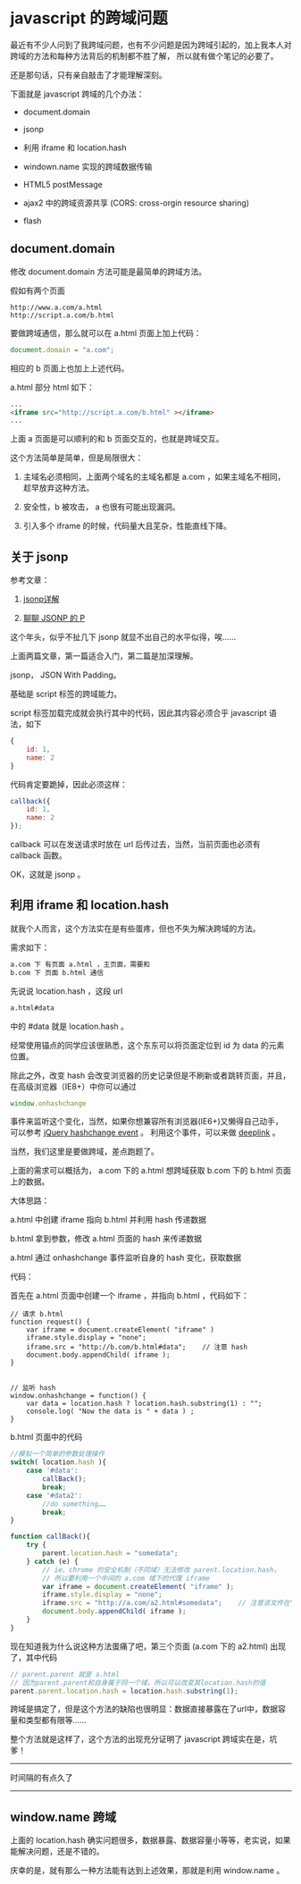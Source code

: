 # javascript 的跨域问题

最近有不少人问到了我跨域问题，也有不少问题是因为跨域引起的，加上我本人对跨域的方法和每种方法背后的机制都不胜了解，
所以就有做个笔记的必要了。

还是那句话，只有亲自敲击了才能理解深刻。

下面就是 javascript 跨域的几个办法：

* document.domain

* jsonp

* 利用 iframe 和 location.hash

* windown.name 实现的跨域数据传输

* HTML5 postMessage

* ajax2 中的跨域资源共享 (CORS: cross-orgin resource sharing)

* flash

## document.domain

修改 document.domain 方法可能是最简单的跨域方法。

假如有两个页面

    http://www.a.com/a.html
    http://script.a.com/b.html

要做跨域通信，那么就可以在 a.html 页面上加上代码：

```js
document.domain = "a.com";
```

相应的 b 页面上也加上上述代码。

a.html 部分 html 如下：

```html
...
<iframe src="http://script.a.com/b.html" ></iframe>
...
```

上面 a 页面是可以顺利的和 b 页面交互的，也就是跨域交互。

这个方法简单是简单，但是局限很大：

1. 主域名必须相同，上面两个域名的主域名都是 a.com ，如果主域名不相同，趁早放弃这种方法。

2. 安全性，b 被攻击， a 也很有可能出现漏洞。

3. 引入多个 iframe 的时候，代码量大且芜杂，性能直线下降。

## 关于 jsonp

参考文章：

1. [jsonp详解](http://www.cnblogs.com/lemontea/archive/2012/12/11/2812268.html)

2. [聊聊 JSONP 的 P](https://github.com/lifesinger/lifesinger.github.com/issues/118)

这个年头，似乎不扯几下 jsonp 就显不出自己的水平似得，唉……

上面两篇文章，第一篇适合入门，第二篇是加深理解。

jsonp， JSON With Padding。

基础是 script 标签的跨域能力。

script 标签加载完成就会执行其中的代码，因此其内容必须合乎 javascript 语法，如下

```js
{
    id: 1,
    name: 2
}
```

代码肯定要跪掉，因此必须这样： 

```js
callback({
    id: 1,
    name: 2
});
```

callback 可以在发送请求时放在 url 后传过去，当然，当前页面也必须有 callback 函数。

OK，这就是 jsonp 。


## 利用 iframe 和 location.hash

就我个人而言，这个方法实在是有些蛋疼，但也不失为解决跨域的方法。

需求如下：

```html
a.com 下 有页面 a.html ，主页面，需要和
b.com 下 页面 b.html 通信
```

先说说 location.hash ，这段 url

```html
a.html#data
```

中的 #data 就是 location.hash 。

经常使用锚点的同学应该很熟悉，这个东东可以将页面定位到 id 为 data 的元素位置。

除此之外，改变 hash 会改变浏览器的历史记录但是不刷新或者跳转页面，并且，在高级浏览器（IE8+）中你可以通过

```js
window.onhashchange
```
事件来监听这个变化，当然，如果你想兼容所有浏览器(IE6+)又懒得自己动手，
可以参考 [jQuery hashchange event](http://benalman.com/projects/jquery-hashchange-plugin/) 。
利用这个事件，可以来做 [deeplink](http://www.impressivewebs.com/deep-linking-javascript-ajax/) 。

当然，我们这里是要做跨域，差点跑题了。

上面的需求可以概括为， a.com 下的 a.html 想跨域获取 b.com 下的 b.html 页面上的数据。

大体思路： 

a.html 中创建 iframe 指向 b.html 并利用 hash 传递数据 

b.html 拿到参数，修改 a.html 页面的 hash 来传递数据

a.html 通过 onhashchange 事件监听自身的 hash 变化，获取数据

代码：

首先在 a.html 页面中创建一个 iframe ，并指向 b.html ，代码如下：

```
// 请求 b.html 
function request() {
    var iframe = document.createElement( "iframe" )
    iframe.style.display = "none";
    iframe.src = "http://b.com/b.html#data";    // 注意 hash
    document.body.appendChild( iframe );
}


// 监听 hash
window.onhashchange = function() {
    var data = location.hash ? location.hash.substring(1) : "";
    console.log( "Now the data is " + data ) ;
}
```

b.html 页面中的代码

```js
//模拟一个简单的参数处理操作
switch( location.hash ){
    case '#data':
        callBack();
        break;
    case '#data2':
        //do something……
        break;
}

function callBack(){
    try {
        parent.location.hash = "somedata";
    } catch (e) {
        // ie、chrome 的安全机制（不同域）无法修改 parent.location.hash，
        // 所以要利用一个中间的 a.com 域下的代理 iframe
        var iframe = document.createElement( "iframe" );
        iframe.style.display = "none";
        iframe.src = "http://a.com/a2.html#somedata";    // 注意该文件在"a.com"域下
        document.body.appendChild( iframe );
    }
}
```

现在知道我为什么说这种方法蛋痛了吧，第三个页面 (a.com 下的 a2.html) 出现了，其中代码

```js
// parent.parent 就是 a.html 
// 因为parent.parent和自身属于同一个域，所以可以改变其location.hash的值
parent.parent.location.hash = location.hash.substring(1);
```

跨域是搞定了，但是这个方法的缺陷也很明显：数据直接暴露在了url中，数据容量和类型都有限等……

整个方法就是这样了，这个方法的出现充分证明了 javascript 跨域实在是，坑爹！

***
时间隔的有点久了
***

## window.name 跨域

上面的 location.hash 确实问题很多，数据暴露、数据容量小等等，老实说，如果能解决问题，还是不错的。

庆幸的是，就有那么一种方法能有达到上述效果，那就是利用 window.name 。



